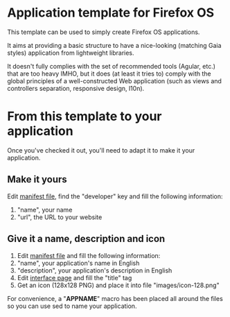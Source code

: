 # Application template for Firefox OS

This template can be used to simply create Firefox OS applications.

It aims at providing a basic structure to have a nice-looking (matching Gaia styles) application from lightweight libraries.

It doesn't fully complies with the set of recommended tools (Agular, etc.) that are too heavy IMHO, but it does (at least it tries to) comply with the global principles of a well-constructed Web application (such as views and controllers separation, responsive design, l10n).

# From this template to your application

Once you've checked it out, you'll need to adapt it to make it your application.

## Make it yours

Edit [manifest file](manifest.webapp), find the "developer" key and fill the following information:
1. "name", your name
2. "url", the URL to your website

## Give it a name, description and icon

1. Edit [manifest file](manifest.webapp) and fill the following information:
  1. "name", your application's name in English
  2. "description", your application's description in English
2. Edit [interface page](index.html) and fill the "title" tag
3. Get an icon (128x128 PNG) and place it into file "images/icon-128.png"

For convenience, a "__APPNAME__" macro has been placed all around the files so you can use sed to name your application.
